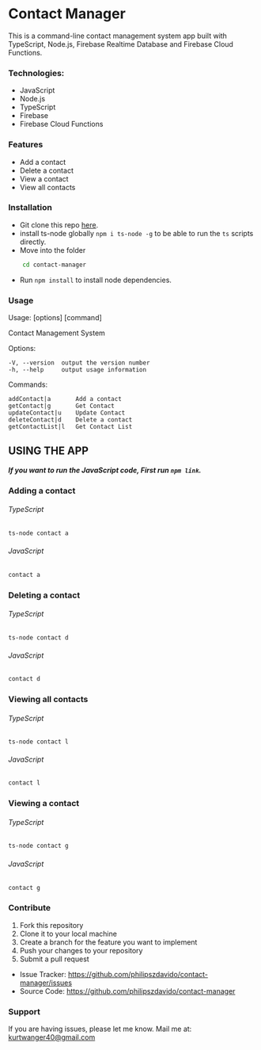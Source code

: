 
# Contact Manager

This is a command-line contact management system app built with TypeScript, Node.js, Firebase Realtime Database and Firebase Cloud Functions.

### Technologies:
- JavaScript
- Node.js
- TypeScript
- Firebase
- Firebase Cloud Functions

### Features
- Add a contact
- Delete a contact
- View a contact
- View all contacts

### Installation
* Git clone this repo [here](https://github.com/philipszdavido/contact-manager).
* install ts-node globally `npm i ts-node -g` to be able to run the `ts` scripts directly.
* Move into the folder 
```sh
    cd contact-manager
```
* Run `npm install` to install node dependencies.

### Usage
  Usage:  [options] [command]

  Contact Management System


  Options:

    -V, --version  output the version number
    -h, --help     output usage information


  Commands:

    addContact|a       Add a contact
    getContact|g       Get Contact
    updateContact|u    Update Contact
    deleteContact|d    Delete a contact
    getContactList|l   Get Contact List

## USING THE APP
**_If you want to run the JavaScript code, First run ``` npm link ```._**

### Adding a contact
###### TypeScript
```sh
ts-node contact a
```
###### JavaScript
```sh
contact a
```

### Deleting a contact
###### TypeScript
```
ts-node contact d
```
###### JavaScript
```sh
contact d
```

### Viewing all contacts
###### TypeScript
```
ts-node contact l
```
###### JavaScript
```sh
contact l
```
### Viewing a contact
###### TypeScript
```sh
ts-node contact g
```
###### JavaScript
```sh
contact g
```
### Contribute
1. Fork this repository
2. Clone it to your local machine
3. Create a branch for the feature you want to implement
4. Push your changes to your repository
5. Submit a pull request

- Issue Tracker: https://github.com/philipszdavido/contact-manager/issues
- Source Code: https://github.com/philipszdavido/contact-manager

### Support
If you are having issues, please let me know.
Mail me at: kurtwanger40@gmail.com
